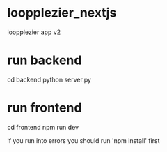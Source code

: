 # loopplezier_nextjs

loopplezier app v2

# run backend

cd backend
python server.py

# run frontend

cd frontend
npm run dev

if you run into errors you should run 'npm install' first
